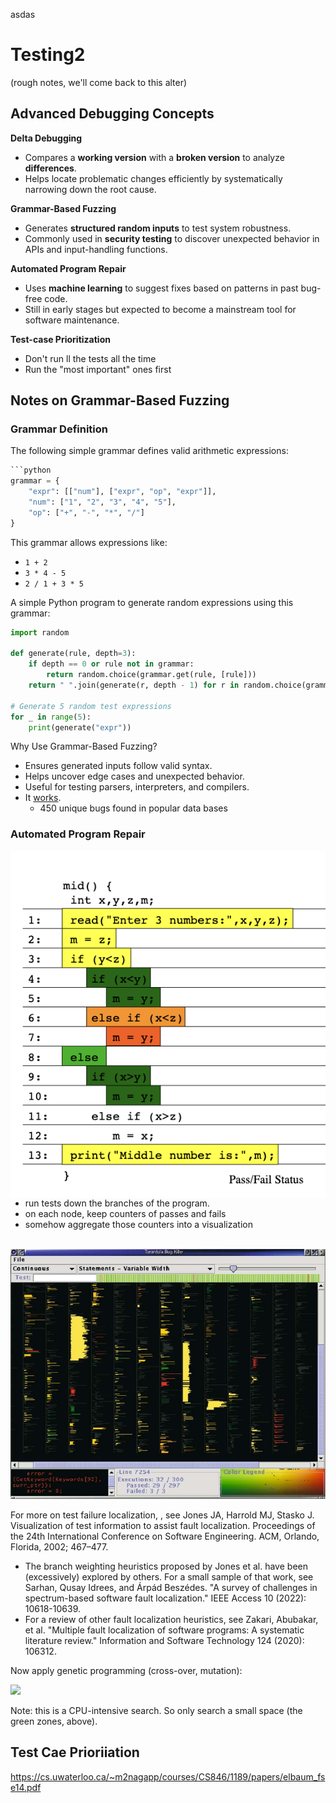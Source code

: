 asdas

# Testing2

(rough notes, we'll come back to this alter)


## **Advanced Debugging Concepts**

**Delta Debugging**   

- Compares a **working version** with a **broken version** to analyze **differences**.
- Helps locate problematic changes efficiently by systematically narrowing down the root cause.

**Grammar-Based Fuzzing**

- Generates **structured random inputs** to test system robustness.
- Commonly used in **security testing** to discover unexpected behavior in APIs and input-handling functions.

**Automated Program Repair**

- Uses **machine learning** to suggest fixes based on patterns in past bug-free code.
- Still in early stages but expected to become a mainstream tool for software maintenance.

**Test-case Prioritization**

- Don't run ll the tests all the time
- Run the "most important" ones first

## Notes on  Grammar-Based Fuzzing

### **Grammar Definition**
The following simple grammar defines valid arithmetic expressions:

```python
```python
grammar = {
    "expr": [["num"], ["expr", "op", "expr"]],
    "num": ["1", "2", "3", "4", "5"],
    "op": ["+", "-", "*", "/"]
}
```

This grammar allows expressions like:

- `1 + 2`
- `3 * 4 - 5`
- `2 / 1 + 3 * 5`

A simple Python program to generate random expressions using this grammar:

```python
import random

def generate(rule, depth=3):
    if depth == 0 or rule not in grammar:
        return random.choice(grammar.get(rule, [rule]))
    return " ".join(generate(r, depth - 1) for r in random.choice(grammar[rule]))

# Generate 5 random test expressions
for _ in range(5):
    print(generate("expr"))
```

Why Use Grammar-Based Fuzzing?
- Ensures generated inputs follow valid syntax.
- Helps uncover edge cases and unexpected behavior.
- Useful for testing parsers, interpreters, and compilers.
- It [works](https://youtu.be/I9imQjwx7W4?si=h77DkQ79l0Pf9WFQ).
  - 450 unique bugs found in popular data bases

### Automated Program Repair

<img align=right src="https://github.com/txt/se24fall/blob/main/docs/yellow.png">

- run tests down the branches of the program.
- on each node, keep counters of passes and fails
- somehow aggregate those counters into a visualization

<br clear=all>

<img src="https://github.com/txt/se24fall/blob/main/docs/tarantula.png" width="600px">

For more on test failure localization, , see Jones JA, Harrold MJ, Stasko J. Visualization of test information to assist fault localization. Proceedings of the 24th International Conference on Software Engineering. ACM, Orlando, Florida, 2002; 467–477.

- The branch weighting heuristics proposed by Jones et al. have been (excessively)
  explored by others. For a small sample of that work, see Sarhan, Qusay Idrees, and Árpád Beszédes. "A survey of challenges in spectrum-based software fault localization." IEEE Access 10 (2022): 10618-10639.
- For a review of other fault localization heuristics, see Zakari, Abubakar, et al. "Multiple fault localization of software programs: A systematic literature review." Information and Software Technology 124 (2020): 106312.

Now apply genetic programming (cross-over, mutation):

<img src="https://control.com/uploads/articles/Genetic_programming_crossover_of_two_programs.jpg">

Note: this is a CPU-intensive search. So only search a small space (the green zones, above).


## Test Cae Prioriiation

https://cs.uwaterloo.ca/~m2nagapp/courses/CS846/1189/papers/elbaum_fse14.pdf
